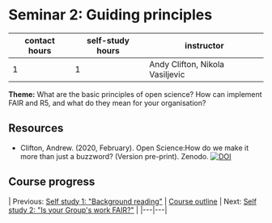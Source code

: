 # Seminar 2: Guiding principles

| contact hours | self-study hours | instructor |
|---|---|---|
| 1 | 1 | Andy Clifton, Nikola Vasiljevic |

**Theme:** What are the basic principles of open science? How can implement FAIR and R5, and what do they mean for your organisation?

## Resources
- Clifton, Andrew. (2020, February). Open Science:How do we make it more than just a buzzword? (Version pre-print). Zenodo. [![DOI](https://zenodo.org/badge/DOI/10.5281/zenodo.3670410.svg)](https://doi.org/10.5281/zenodo.3670410)

## Course progress
| Previous: [Self study 1: "Background reading"](selfstudy1.md) | [Course outline](OpenScienceTrainingCourse#course-outline) | Next: [Self study 2: "Is your Group's work FAIR?"](selfstudy2.md) |
|---|---|
